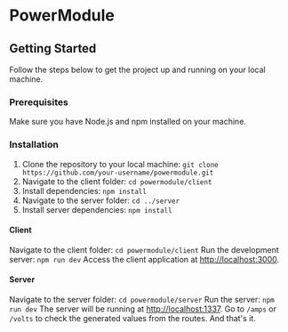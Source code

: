 # PowerModule

## Getting Started

Follow the steps below to get the project up and running on your local machine.

### Prerequisites

Make sure you have Node.js and npm installed on your machine.

### Installation

1. Clone the repository to your local machine: `git clone https://github.com/your-username/powermodule.git`
2. Navigate to the client folder: `cd powermodule/client`
3. Install dependencies: `npm install`
4. Navigate to the server folder: `cd ../server`
5. Install server dependencies: `npm install`


#### Client

Navigate to the client folder: `cd powermodule/client`
Run the development server: `npm run dev`
Access the client application at [http://localhost:3000](http://localhost:3000).

#### Server

Navigate to the server folder: `cd powermodule/server`
Run the server: `npm run dev`
The server will be running at [http://localhost:1337](http://localhost:1337).
Go to `/amps` or `/volts` to check the generated values from the routes.
And that's it.


